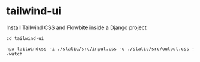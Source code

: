 # tailwind-ui

Install Tailwind CSS and Flowbite inside a Django project

```
cd tailwind-ui
```

```
npx tailwindcss -i ./static/src/input.css -o ./static/src/output.css --watch
```
